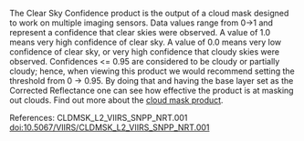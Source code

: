 
The Clear Sky Confidence product is the output of a cloud mask designed to work on multiple imaging sensors. Data values range from 0->1 and represent a confidence that clear skies were observed. A value of 1.0 means very high confidence of clear sky. A value of 0.0 means very low confidence of clear sky, or very high confidence that cloudy skies were observed. Confidences <= 0.95 are considered to be cloudy or partially cloudy; hence, when viewing this product we would recommend setting the threshold from 0 -> 0.95. By doing that and having the base layer set as the Corrected Reflectance one can see how effective the product is at masking out clouds. Find out more about the [cloud mask product](https://ladsweb.modaps.eosdis.nasa.gov/missions-and-measurements/products/CLDMSK_L2_VIIRS_SNPP/).

References: CLDMSK_L2_VIIRS_SNPP_NRT.001 [doi:10.5067/VIIRS/CLDMSK_L2_VIIRS_SNPP_NRT.001](https://doi.org/10.5067/VIIRS/CLDMSK_L2_VIIRS_SNPP_NRT.001)
